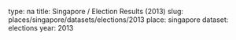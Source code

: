 type: na
title: Singapore / Election Results (2013)
slug: places/singapore/datasets/elections/2013
place: singapore
dataset: elections
year: 2013
